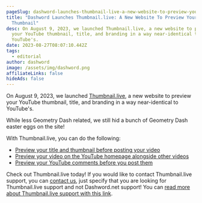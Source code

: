 ```yaml
---
pageSlug: dashword-launches-thumbnail-live-a-new-website-to-preview-your-youtube-thumbnail
title: "Dashword Launches Thumbnail.live: A New Website To Preview Your YouTube
  Thumbnail"
desc: On August 9, 2023, we launched Thumbnail.live, a new website to preview
  your YouTube thumbnail, title, and branding in a way near-identical to
  YouTube's.
date: 2023-08-27T08:07:10.442Z
tags:
  - editorial
author: dashword
image: /assets/img/dashword.png
affiliateLinks: false
hideAds: false
---
```

On August 9, 2023, we launched [Thumbnail.live](https://www.thumbnail.live/), a new website to preview your YouTube thumbnail, title, and branding in a way near-identical to YouTube's.

While less Geometry Dash related, we still hid a bunch of Geometry Dash easter eggs on the site!

With Thumbnail.live, you can do the following:

- [Preview your title and thumbnail before posting your video](https://www.thumbnail.live/)
- [Preview your video on the YouTube homepage alongside other videos](https://www.thumbnail.live/feed/)
- [Preview your YouTube comments before you post them](https://www.thumbnail.live/comment/)

Check out Thumbnail.live today! If you would like to contact Thumbnail.live support, you can [contact us](/contact/), just specify that you are looking for Thumbnail.live support and not Dashword.net support! You can [read more about Thumbnail.live support with this link](https://www.thumbnail.live/support/contact/).